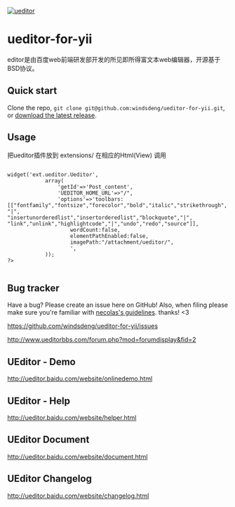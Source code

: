[![ueditor](http://www.ueditorbbs.com/template/qing/image/logo.png)](http://ueditor.baidu.com/)

ueditor-for-yii
===============


editor是由百度web前端研发部开发的所见即所得富文本web编辑器，开源基于BSD协议。


Quick start
-----------

Clone the repo, `git clone git@github.com:windsdeng/ueditor-for-yii.git`, or [download the latest release](https://github.com/windsdeng/ueditor-for-yii/zipball/master).

Usage 
-----------

把ueditor插件放到 extensions/
在相应的Html(View) 调用
<code>
<?php
    $this->widget('ext.ueditor.Ueditor',
            array(
                'getId'=>'Post_content',
                'UEDITOR_HOME_URL'=>"/",
                'options'=>'toolbars:[["fontfamily","fontsize","forecolor","bold","italic","strikethrough","|",
"insertunorderedlist","insertorderedlist","blockquote","|",
"link","unlink","highlightcode","|","undo","redo","source"]],
                    wordCount:false,
                    elementPathEnabled:false,
                    imagePath:"/attachment/ueditor/",
                    ',
            ));
?>
</code>

Bug tracker
-----------

Have a bug? Please create an issue here on GitHub! Also, when filing please make sure you're familiar with [necolas's guidelines](https://github.com/necolas/issue-guidelines). thanks! <3

https://github.com/windsdeng/ueditor-for-yii/issues

http://www.ueditorbbs.com/forum.php?mod=forumdisplay&fid=2


UEditor - Demo
-----------

http://ueditor.baidu.com/website/onlinedemo.html

UEditor - Help
-----------

http://ueditor.baidu.com/website/helper.html


UEditor Document
-----------

http://ueditor.baidu.com/website/document.html

UEditor Changelog
-----------

http://ueditor.baidu.com/website/changelog.html


